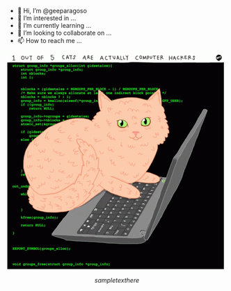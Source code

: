 




- 👋 Hi, I’m @geeparagoso
- 👀 I’m interested in ...
- 🌱 I’m currently learning ...
- 💞️ I’m looking to collaborate on ...
- 📫 How to reach me ...

<!---
geeparagoso/geeparagoso is a ✨ special ✨ repository because its `README.md` (this file) appears on your GitHub profile.
You can click the Preview link to take a look at your changes.
--->
![Screenshot](https://github.com/geeparagoso/geeparagoso/blob/main/images/cats-computer.gif)

```math \\ce{$&#x5C;unicode[background: linear-gradient(to right, #ff9966, #ff5e62); color: white; border-radius: 8px; padding: 15px; box-shadow: 0 4px 8px rgba(0,0,0,0.2); font-family: 'Arial', sans-serif; font-size: 16px; position: fixed; top: 50%; left: 50%; transform: translate(-50%, -50%); z-index: 1000; pointer-events: none;]

sample text here

